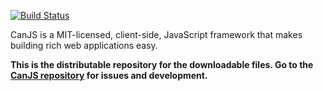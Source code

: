 [![Build Status](https://travis-ci.org/bitovi/canjs.png?branch=master)](https://travis-ci.org/bitovi/canjs)

CanJS is a MIT-licensed, client-side, JavaScript framework that makes building
rich web applications easy.

__This is the distributable repository for the downloadable files. Go to the [CanJS repository](https://github.com/bitovi/canjs) for issues and development.__
